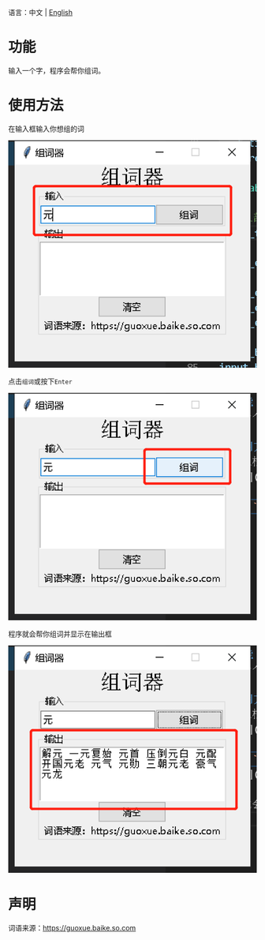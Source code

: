 语言：中文 | [English](README.md)
# 功能
输入一个字，程序会帮你组词。

# 使用方法
在输入框输入你想组的词

![图 1](images/image%201.png)

点击`组词`或按下`Enter`

![图 2](images/image%202.png)

程序就会帮你组词并显示在输出框

![图 3](images/image%203.png)

# 声明
词语来源：https://guoxue.baike.so.com